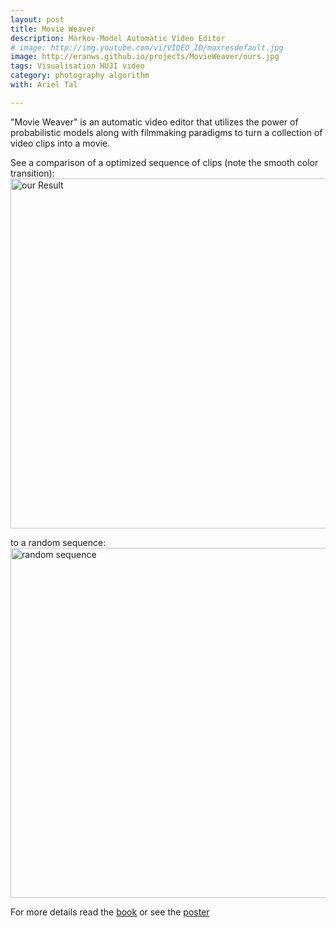 ```yaml
---
layout: post
title: Movie Weaver
description: Markov-Model Automatic Video Editor
# image: http://img.youtube.com/vi/VIDEO_ID/maxresdefault.jpg
image: http://eranws.github.io/projects/MovieWeaver/ours.jpg
tags: Visualisation HUJI video
category: photography algorithm
with: Ariel Tal

---
```


"Movie Weaver" is an automatic video editor that utilizes the power of probabilistic models along with filmmaking paradigms to turn a collection of video clips into a movie.

See a comparison of a optimized sequence of clips (note the smooth color transition):
<img src="http://eranws.github.io/projects/MovieWeaver/ours.jpg" alt="our Result" width="560">

to a random sequence:  
<img src="http://eranws.github.io/projects/MovieWeaver/random.jpg" alt="random sequence" width="560">

For more details read the <a href="http://eranws.github.io/projects/MovieWeaver/book.pdf">book</a> or see the <a href="http://eranws.github.io/projects/MovieWeaver/poster.pdf">poster</a>

<!--
<p>Computer Engineering Final Project - HUJI</p>
Eran Weissenstern Ariel Tal
-->
